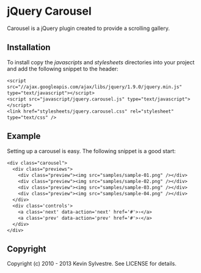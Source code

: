 # jQuery Carousel

Carousel is a jQuery plugin created to provide a scrolling gallery.

## Installation

To install copy the *javascripts* and *stylesheets* directories into your project and add the following snippet to the header:

    <script src="//ajax.googleapis.com/ajax/libs/jquery/1.9.0/jquery.min.js" type="text/javascript"></script>
    <script src="javascript/jquery.carousel.js" type="text/javascript"></script>
    <link href="stylesheets/jquery.carousel.css" rel="stylesheet" type="text/css" />

## Example

Setting up a carousel is easy. The following snippet is a good start:
    
    <div class="carousel">
      <div class="previews">
        <div class="preview"><img src="samples/sample-01.png" /></div>
        <div class="preview"><img src="samples/sample-02.png" /></div>
        <div class="preview"><img src="samples/sample-03.png" /></div>
        <div class="preview"><img src="samples/sample-04.png" /></div>
      </div>
      <div class='controls'>
        <a class='next' data-action='next' href='#'>›</a>
        <a class='prev' data-action='prev' href='#'>‹</a>
      </div>
    </div>

## Copyright

Copyright (c) 2010 - 2013 Kevin Sylvestre. See LICENSE for details.
